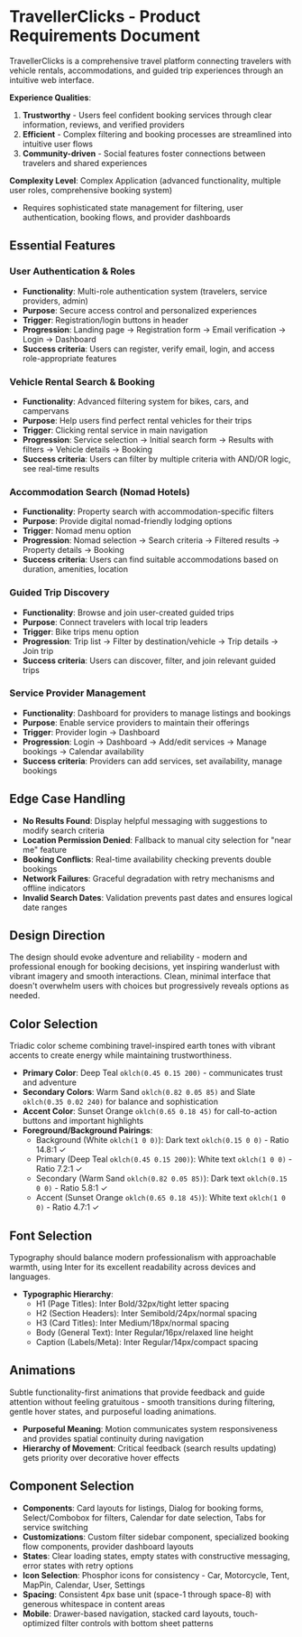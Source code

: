 # TravellerClicks - Product Requirements Document

TravellerClicks is a comprehensive travel platform connecting travelers with vehicle rentals, accommodations, and guided trip experiences through an intuitive web interface.

**Experience Qualities**:
1. **Trustworthy** - Users feel confident booking services through clear information, reviews, and verified providers
2. **Efficient** - Complex filtering and booking processes are streamlined into intuitive user flows
3. **Community-driven** - Social features foster connections between travelers and shared experiences

**Complexity Level**: Complex Application (advanced functionality, multiple user roles, comprehensive booking system)
- Requires sophisticated state management for filtering, user authentication, booking flows, and provider dashboards

## Essential Features

### User Authentication & Roles
- **Functionality**: Multi-role authentication system (travelers, service providers, admin)
- **Purpose**: Secure access control and personalized experiences
- **Trigger**: Registration/login buttons in header
- **Progression**: Landing page → Registration form → Email verification → Login → Dashboard
- **Success criteria**: Users can register, verify email, login, and access role-appropriate features

### Vehicle Rental Search & Booking
- **Functionality**: Advanced filtering system for bikes, cars, and campervans
- **Purpose**: Help users find perfect rental vehicles for their trips
- **Trigger**: Clicking rental service in main navigation
- **Progression**: Service selection → Initial search form → Results with filters → Vehicle details → Booking
- **Success criteria**: Users can filter by multiple criteria with AND/OR logic, see real-time results

### Accommodation Search (Nomad Hotels)
- **Functionality**: Property search with accommodation-specific filters
- **Purpose**: Provide digital nomad-friendly lodging options
- **Trigger**: Nomad menu option
- **Progression**: Nomad selection → Search criteria → Filtered results → Property details → Booking
- **Success criteria**: Users can find suitable accommodations based on duration, amenities, location

### Guided Trip Discovery
- **Functionality**: Browse and join user-created guided trips
- **Purpose**: Connect travelers with local trip leaders
- **Trigger**: Bike trips menu option
- **Progression**: Trip list → Filter by destination/vehicle → Trip details → Join trip
- **Success criteria**: Users can discover, filter, and join relevant guided trips

### Service Provider Management
- **Functionality**: Dashboard for providers to manage listings and bookings
- **Purpose**: Enable service providers to maintain their offerings
- **Trigger**: Provider login → Dashboard
- **Progression**: Login → Dashboard → Add/edit services → Manage bookings → Calendar availability
- **Success criteria**: Providers can add services, set availability, manage bookings

## Edge Case Handling

- **No Results Found**: Display helpful messaging with suggestions to modify search criteria
- **Location Permission Denied**: Fallback to manual city selection for "near me" feature
- **Booking Conflicts**: Real-time availability checking prevents double bookings
- **Network Failures**: Graceful degradation with retry mechanisms and offline indicators
- **Invalid Search Dates**: Validation prevents past dates and ensures logical date ranges

## Design Direction

The design should evoke adventure and reliability - modern and professional enough for booking decisions, yet inspiring wanderlust with vibrant imagery and smooth interactions. Clean, minimal interface that doesn't overwhelm users with choices but progressively reveals options as needed.

## Color Selection

Triadic color scheme combining travel-inspired earth tones with vibrant accents to create energy while maintaining trustworthiness.

- **Primary Color**: Deep Teal `oklch(0.45 0.15 200)` - communicates trust and adventure
- **Secondary Colors**: Warm Sand `oklch(0.82 0.05 85)` and Slate `oklch(0.35 0.02 240)` for balance and sophistication
- **Accent Color**: Sunset Orange `oklch(0.65 0.18 45)` for call-to-action buttons and important highlights
- **Foreground/Background Pairings**: 
  - Background (White `oklch(1 0 0)`): Dark text `oklch(0.15 0 0)` - Ratio 14.8:1 ✓
  - Primary (Deep Teal `oklch(0.45 0.15 200)`): White text `oklch(1 0 0)` - Ratio 7.2:1 ✓
  - Secondary (Warm Sand `oklch(0.82 0.05 85)`): Dark text `oklch(0.15 0 0)` - Ratio 5.8:1 ✓
  - Accent (Sunset Orange `oklch(0.65 0.18 45)`): White text `oklch(1 0 0)` - Ratio 4.7:1 ✓

## Font Selection

Typography should balance modern professionalism with approachable warmth, using Inter for its excellent readability across devices and languages.

- **Typographic Hierarchy**: 
  - H1 (Page Titles): Inter Bold/32px/tight letter spacing
  - H2 (Section Headers): Inter Semibold/24px/normal spacing
  - H3 (Card Titles): Inter Medium/18px/normal spacing
  - Body (General Text): Inter Regular/16px/relaxed line height
  - Caption (Labels/Meta): Inter Regular/14px/compact spacing

## Animations

Subtle functionality-first animations that provide feedback and guide attention without feeling gratuitous - smooth transitions during filtering, gentle hover states, and purposeful loading animations.

- **Purposeful Meaning**: Motion communicates system responsiveness and provides spatial continuity during navigation
- **Hierarchy of Movement**: Critical feedback (search results updating) gets priority over decorative hover effects

## Component Selection

- **Components**: Card layouts for listings, Dialog for booking forms, Select/Combobox for filters, Calendar for date selection, Tabs for service switching
- **Customizations**: Custom filter sidebar component, specialized booking flow components, provider dashboard layouts
- **States**: Clear loading states, empty states with constructive messaging, error states with retry options
- **Icon Selection**: Phosphor icons for consistency - Car, Motorcycle, Tent, MapPin, Calendar, User, Settings
- **Spacing**: Consistent 4px base unit (space-1 through space-8) with generous whitespace in content areas
- **Mobile**: Drawer-based navigation, stacked card layouts, touch-optimized filter controls with bottom sheet patterns
